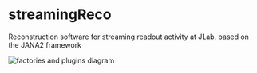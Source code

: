 # streamingReco
Reconstruction software for streaming readout activity at JLab, based on the JANA2 framework


![factories and plugins diagram](docs/factories_and_plugins.png)
